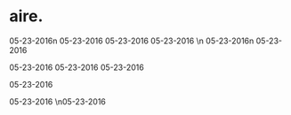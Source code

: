 # aire.

05-23-2016n
05-23-2016
05-23-2016
05-23-2016
\n
05-23-2016n
05-23-2016

05-23-2016
05-23-2016
05-23-2016

05-23-2016

05-23-2016
\n05-23-2016
